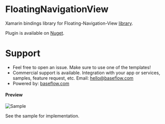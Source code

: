 # FloatingNavigationView

Xamarin bindings library for Floating-Navigation-View [library](https://github.com/andremion/Floating-Navigation-View).

Plugin is available on [Nuget](https://www.nuget.org/packages/Xam.Plugins.Android.FloatingNavigationView/).

# Support

* Feel free to open an issue. Make sure to use one of the templates!
* Commercial support is available. Integration with your app or services, samples, feature request, etc. Email: [hello@baseflow.com](mailto:hello@baseflow.com)
* Powered by: [baseflow.com](https://baseflow.com)

#### Preview
![Sample](https://raw.githubusercontent.com/andremion/Floating-Navigation-View/master/art/sample.gif)

See the sample for implementation.

